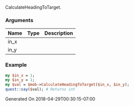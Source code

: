 CalculateHeadingToTarget.
### Arguments
**Name**|**Type**|**Description**
:---|:---|:---
in_x||
in_y||

### Example

```perl
my $in_x = 1;
my $in_y = 1;
my $val = $mob->CalculateHeadingToTarget($in_x, $in_y);
quest::say($val); # Returns int
```


Generated On 2018-04-29T00:30:15-07:00